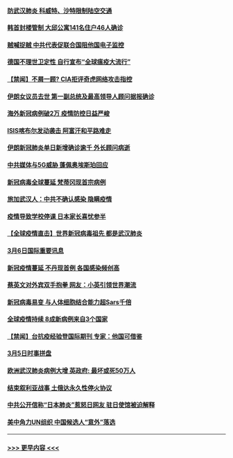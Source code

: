 #### [防武汉肺炎 科威特、沙特限制陆空交通](../pages/prog202/a102793875.md?t=03071931) 
#### [韩首封楼管制 大邱公寓141名住户46人确诊](../pages/prog202/a102793841.md?t=03071931) 
#### [贼喊捉贼  中共代表促联合国阻他国电子监控](../pages/prog202/a102793638.md?t=03071931) 
#### [德国不理世卫定性 自行宣布“全球瘟疫大流行”](../pages/prog202/a102793673.md?t=03071931) 
#### [【禁闻】不屑一顾? CIA拒评奇虎网络攻击指控](../pages/prog202/a102793736.md?t=03071931) 
#### [伊朗女议员去世 第一副总统及最高领导人顾问据报确诊](../pages/prog202/a102793591.md?t=03071931) 
#### [海外新冠病例破2万 疫情防控日益严峻](../pages/prog202/a102793661.md?t=03071931) 
#### [ISIS喀布尔发动袭击 阿富汗和平路难走](../pages/prog202/a102793659.md?t=03071931) 
#### [伊朗新冠肺炎单日新增确诊逾千 外长顾问病逝](../pages/prog202/a102793574.md?t=03071931) 
#### [中共媒体与5G威胁 蓬佩奥埃斯珀回应](../pages/prog202/a102793514.md?t=03071931) 
#### [新冠病毒全球蔓延 梵蒂冈现首宗病例](../pages/prog202/a102793500.md?t=03071931) 
#### [旅加武汉人：中共不确认感染 隐瞒疫情](../pages/prog202/a102793446.md?t=03071931) 
#### [疫情导致学校停课 日本家长喜忧参半](../pages/prog202/a102793448.md?t=03071931) 
#### [【全球疫情直击】世界新冠病毒祖先 都是武汉肺炎](../pages/prog202/a102793272.md?t=03071931) 
#### [3月6日国际重要讯息](../pages/prog202/a102793252.md?t=03071931) 
#### [新冠疫情蔓延 不丹现首例 各国感染频创高](../pages/prog202/a102793120.md?t=03071931) 
#### [蔡英文对外宾双手抱拳 网友：小英引领世界潮流](../pages/prog202/a102793003.md?t=03071931) 
#### [新冠病毒易变 与人体细胞结合能力超Sars千倍](../pages/prog202/a102792974.md?t=03071931) 
#### [全球疫情持续 8成新病例来自3个国家](../pages/prog202/a102792857.md?t=03071931) 
#### [【禁闻】台抗疫经验登国际期刊 专家：他国可借鉴](../pages/prog202/a102792813.md?t=03071931) 
#### [3月5日时事拼盘](../pages/prog202/a102792802.md?t=03071931) 
#### [欧洲武汉肺炎病例大增 英政府: 最坏或死50万人](../pages/prog202/a102792740.md?t=03071931) 
#### [结束叙利亚战事 土俄达永久性停火协议](../pages/prog202/a102792768.md?t=03071931) 
#### [中共公开信称“日本肺炎”惹怒日网友  驻日使馆被迫解释](../pages/prog202/a102792702.md?t=03071931) 
#### [美中角力UN组织 中国候选人“意外”落选](../pages/prog202/a102792651.md?t=03071931) 

----
#### [ >>> 更早内容 <<< ](../indexes/prog202-earlier.md)
